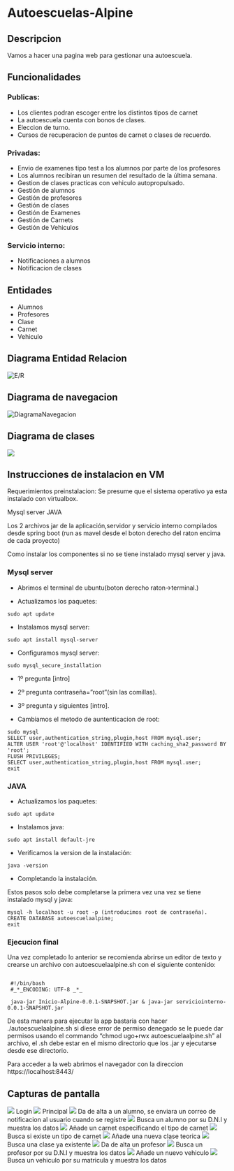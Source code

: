 # Autoescuelas-Alpine
## Descripcion
Vamos a hacer una pagina web para gestionar una autoescuela.

## Funcionalidades
### Publicas:
- Los clientes podran escoger entre los distintos tipos de carnet
- La autoescuela cuenta con bonos de clases.
- Eleccion de turno.
- Cursos de recuperacion de puntos de carnet o clases de recuerdo.
                                      

### Privadas:
- Envio de examenes tipo test a los alumnos  por parte de los profesores
- Los alumnos recibiran un resumen del resultado de la última semana.
- Gestion de clases practicas con vehiculo autopropulsado.
- Gestión de alumnos
- Gestión de profesores
- Gestión de clases
- Gestión de Examenes
- Gestión de Carnets
- Gestión de Vehiculos

### Servicio interno:
- Notificaciones a alumnos
- Notificacion de clases

## Entidades
- Alumnos
- Profesores
- Clase
- Carnet
- Vehiculo

## Diagrama Entidad Relacion
![E/R](https://github.com/Apenaj/Autoescuelas-Alpine/blob/main/img/ER.png)

## Diagrama de navegacion
![DiagramaNavegacion](https://github.com/Apenaj/Autoescuelas-Alpine/blob/main/img/diag_nav_autoescuela.png)

## Diagrama de clases
![](https://github.com/Apenaj/Autoescuelas-Alpine/blob/main/img/DiagramaClases.png)

## Instrucciones de instalacion en VM
Requerimientos preinstalacion:
Se presume que el sistema operativo ya esta instalado con virtualbox.

Mysql server
JAVA

Los 2 archivos jar de la aplicación,servidor y servicio interno compilados desde spring boot  (run as mavel desde el boton derecho del raton encima de cada proyecto)

Como instalar los componentes si no se tiene instalado mysql server y java.

### Mysql server

- Abrimos el terminal de ubuntu(boton derecho raton→terminal.)

- Actualizamos los paquetes: 

~~~
sudo apt update
~~~

- Instalamos mysql server:

~~~
sudo apt install mysql-server
~~~

- Configuramos mysql server:

~~~
sudo mysql_secure_installation
~~~
- 1º pregunta [intro]
- 2º pregunta contraseña=”root”(sin las comillas).
- 3º pregunta y siguientes [intro].

- Cambiamos el metodo de auntenticacion  de root:

~~~
sudo mysql
SELECT user,authentication_string,plugin,host FROM mysql.user;
ALTER USER 'root'@'localhost' IDENTIFIED WITH caching_sha2_password BY 'root';
FLUSH PRIVILEGES;
SELECT user,authentication_string,plugin,host FROM mysql.user;
exit
~~~

### JAVA

- Actualizamos los paquetes:

~~~
sudo apt update
~~~

- Instalamos java:

~~~
sudo apt install default-jre
~~~

- Verificamos la version de la instalación:

~~~
java -version
~~~

- Completando la instalación.

Estos pasos solo debe completarse la primera vez una vez se tiene instalado mysql y java:

~~~
mysql -h localhost -u root -p (introducimos root de contraseña).
CREATE DATABASE autoescuelaalpine;
exit
~~~

### Ejecucion final

Una vez completado lo anterior se recomienda abrirse un editor de texto y crearse un archivo con autoescuelaalpine.sh con el siguiente contenido:


~~~

 #!/bin/bash
 #_*_ENCODING: UTF-8 _*_

 java-jar Inicio-Alpine-0.0.1-SNAPSHOT.jar & java-jar serviciointerno-0.0.1-SNAPSHOT.jar

~~~

De esta manera para ejecutar la app bastaria con hacer ./autoescuelaalpine.sh si diese error de permiso denegado se le puede dar permisos usando el commando “chmod ugo+rwx autoescuelaalpine.sh” al archivo, el .sh debe estar en el mismo directorio que los .jar y ejecutarse desde ese directorio.

Para acceder a la web abrimos el navegador con la direccion https://localhost:8443/

## Capturas de pantalla

![](https://github.com/Apenaj/Autoescuelas-Alpine/blob/main/img/Login.png)
Login
![](https://github.com/Apenaj/Autoescuelas-Alpine/blob/main/img/Principal.jpeg)
Principal
![](https://github.com/Apenaj/Autoescuelas-Alpine/blob/main/img/AltaAlumno.png)
Da de alta a un alumno, se enviara un correo de notificacion al usuario cuando se registre
![](https://github.com/Apenaj/Autoescuelas-Alpine/blob/main/img/BusquedaAlumno.png)
Busca un alumno por su D.N.I y muestra los datos
![](https://github.com/Apenaj/Autoescuelas-Alpine/blob/main/img/AltaCarnet.png)
Añade un carnet especificando el tipo de carnet
![](https://github.com/Apenaj/Autoescuelas-Alpine/blob/main/img/BusquedaCarnet.png)
Busca si existe un tipo de carnet
![](https://github.com/Apenaj/Autoescuelas-Alpine/blob/main/img/AltaClase.png)
Añade una nueva clase teorica
![](https://github.com/Apenaj/Autoescuelas-Alpine/blob/main/img/BusquedaClase.png)
Busca una clase ya existente
![](https://github.com/Apenaj/Autoescuelas-Alpine/blob/main/img/AltaProfesores.png)
Da de alta un profesor
![](https://github.com/Apenaj/Autoescuelas-Alpine/blob/main/img/BuscaProfesores.png)
Busca un profesor por su D.N.I y muestra los datos
![](https://github.com/Apenaj/Autoescuelas-Alpine/blob/main/img/AltaVehiculo.png)
Añade un nuevo vehiculo 
![](https://github.com/Apenaj/Autoescuelas-Alpine/blob/main/img/BuscaVehiculo.png)
Busca un vehiculo por su matricula y muestra los datos


